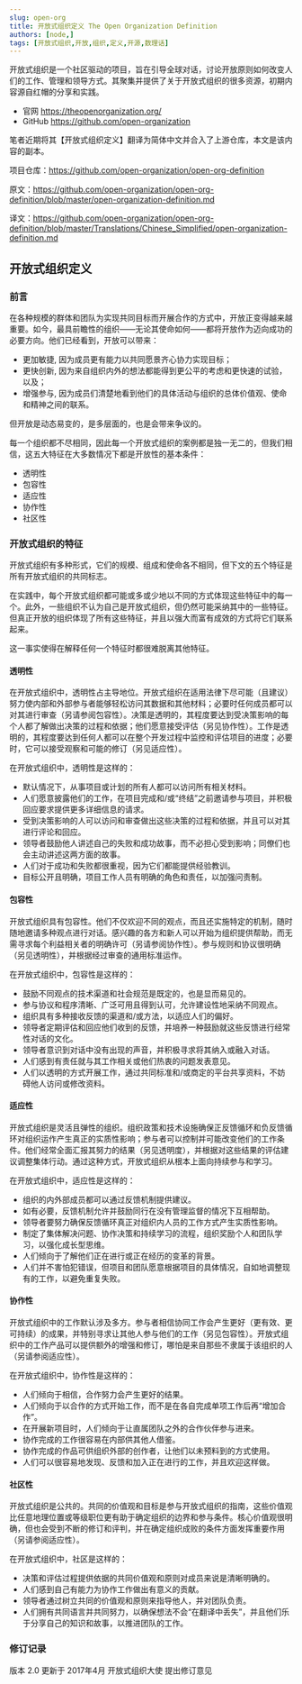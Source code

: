 ```yaml
---
slug: open-org
title: 开放式组织定义 The Open Organization Definition
authors: [node,]
tags: [开放式组织,开放,组织,定义,开源,数理话]
---
```


开放式组织是一个社区驱动的项目，旨在引导全球对话，讨论开放原则如何改变人们的工作、管理和领导方式。其聚集并提供了关于开放式组织的很多资源，初期内容源自红帽的分享和实践。

- 官网 https://theopenorganization.org/
- GitHub https://github.com/open-organization

笔者近期将其【开放式组织定义】翻译为简体中文并合入了上游仓库，本文是该内容的副本。

项目仓库：https://github.com/open-organization/open-org-definition

原文：https://github.com/open-organization/open-org-definition/blob/master/open-organization-definition.md

译文：https://github.com/open-organization/open-org-definition/blob/master/Translations/Chinese_Simplified/open-organization-definition.md


## 开放式组织定义

### 前言

在各种规模的群体和团队为实现共同目标而开展合作的方式中，开放正变得越来越重要。如今，最具前瞻性的组织——无论其使命如何——都将开放作为迈向成功的必要方向。他们已经看到，开放可以带来：

- 更加敏捷, 因为成员更有能力以共同愿景齐心协力实现目标；
- 更快创新, 因为来自组织内外的想法都能得到更公平的考虑和更快速的试验，以及；
- 增强参与, 因为成员们清楚地看到他们的具体活动与组织的总体价值观、使命和精神之间的联系。

但开放是动态易变的，是多层面的，也是会带来争议的。

每一个组织都不尽相同，因此每一个开放式组织的案例都是独一无二的，但我们相信，这五大特征在大多数情况下都是开放性的基本条件：

- 透明性
- 包容性
- 适应性
- 协作性
- 社区性


### 开放式组织的特征

开放式组织有多种形式，它们的规模、组成和使命各不相同，但下文的五个特征是所有开放式组织的共同标志。

在实践中，每个开放式组织都可能或多或少地以不同的方式体现这些特征中的每一个。此外，一些组织不认为自己是开放式组织，但仍然可能采纳其中的一些特征。但真正开放的组织体现了所有这些特征，并且以强大而富有成效的方式将它们联系起来。

这一事实使得在解释任何一个特征时都很难脱离其他特征。

#### 透明性

在开放式组织中，透明性占主导地位。开放式组织在适用法律下尽可能（且建议）努力使内部和外部参与者能够轻松访问其数据和其他材料；必要时任何成员都可以对其进行审查（另请参阅包容性）。决策是透明的，其程度要达到受决策影响的每个人都了解做出决策的过程和依据；他们愿意接受评估（另见协作性）。工作是透明的，其程度要达到任何人都可以在整个开发过程中监控和评估项目的进度；必要时，它可以接受观察和可能的修订（另见适应性）。

在开放式组织中，透明性是这样的：

- 默认情况下，从事项目或计划的所有人都可以访问所有相关材料。
- 人们愿意披露他们的工作，在项目完成和/或“终结”之前邀请参与项目，并积极回应要求提供更多详细信息的请求。
- 受到决策影响的人可以访问和审查做出这些决策的过程和依据，并且可以对其进行评论和回应。
- 领导者鼓励他人讲述自己的失败和成功故事，而不必担心受到影响；同僚们也会主动讲述这两方面的故事。
- 人们对于成功和失败都很重视，因为它们都能提供经验教训。
- 目标公开且明确，项目工作人员有明确的角色和责任，以加强问责制。

#### 包容性

开放式组织具有包容性。他们不仅欢迎不同的观点，而且还实施特定的机制，随时随地邀请多种观点进行对话。感兴趣的各方和新人可以开始为组织提供帮助，而无需寻求每个利益相关者的明确许可（另请参阅协作性）。参与规则和协议很明确（另见透明性），并根据经过审查的通用标准运作。

在开放式组织中，包容性是这样的：

- 鼓励不同观点的技术渠道和社会规范是既定的，也是显而易见的。
- 参与协议和程序清晰、广泛可用且得到认可，允许建设性地采纳不同观点。
- 组织具有多种接收反馈的渠道和/或方法，以适应人们的偏好。
- 领导者定期评估和回应他们收到的反馈，并培养一种鼓励就这些反馈进行经常性对话的文化。
- 领导者意识到对话中没有出现的声音，并积极寻求将其纳入或融入对话。
- 人们感到有责任就与其工作相关或他们热衷的问题发表意见。
- 人们以透明的方式开展工作，通过共同标准和/或商定的平台共享资料，不妨碍他人访问或修改资料。

#### 适应性

开放式组织是灵活且弹性的组织。组织政策和技术设施确保正反馈循环和负反馈循环对组织运作产生真正的实质性影响；参与者可以控制并可能改变他们的工作条件。他们经常全面汇报其努力的结果（另见透明度），并根据对这些结果的评估建议调整集体行动。通过这种方式，开放式组织从根本上面向持续参与和学习。

在开放式组织中，适应性是这样的：

- 组织的内外部成员都可以通过反馈机制提供建议。
- 如有必要，反馈机制允许并鼓励同行在没有管理监督的情况下互相帮助。
- 领导者要努力确保反馈循环真正对组织内人员的工作方式产生实质性影响。
- 制定了集体解决问题、协作决策和持续学习的流程，组织奖励个人和团队学习，以强化成长型思维。
- 人们倾向于了解他们正在进行或正在经历的变革的背景。
- 人们并不害怕犯错误，但项目和团队愿意根据项目的具体情况，自如地调整现有的工作，以避免重复失败。


#### 协作性

开放式组织中的工作默认涉及多方。参与者相信协同工作会产生更好（更有效、更可持续）的成果，并特别寻求让其他人参与他们的工作（另见包容性）。开放式组织中的工作产品可以提供额外的增强和修订，哪怕是来自那些不隶属于该组织的人（另请参阅适应性）。

在开放式组织中，协作性是这样的：

- 人们倾向于相信，合作努力会产生更好的结果。
- 人们倾向于以合作的方式开始工作，而不是在各自完成单项工作后再“增加合作”。
- 在开展新项目时，人们倾向于让直属团队之外的合作伙伴参与进来。
- 协作完成的工作很容易在内部供其他人借鉴。
- 协作完成的作品可供组织外部的创作者，让他们以未预料到的方式使用。
- 人们可以很容易地发现、反馈和加入正在进行的工作，并且欢迎这样做。

#### 社区性

开放式组织是公共的。共同的价值观和目标是参与开放式组织的指南，这些价值观比任意地理位置或等级职位更有助于确定组织的边界和参与条件。核心价值观很明确，但也会受到不断的修订和评判，并在确定组织成败的条件方面发挥重要作用（另请参阅适应性）。

在开放式组织中，社区是这样的：

- 决策和评估过程提供依据的共同价值观和原则对成员来说是清晰明确的。
- 人们感到自己有能力为协作工作做出有意义的贡献。
- 领导者通过树立共同的价值观和原则来指导他人，并对团队负责。
- 人们拥有共同语言并共同努力，以确保想法不会“在翻译中丢失”，并且他们乐于分享自己的知识和故事，以推进团队的工作。


### 修订记录

版本 2.0
更新于 2017年4月
开放式组织大使 提出修订意见
